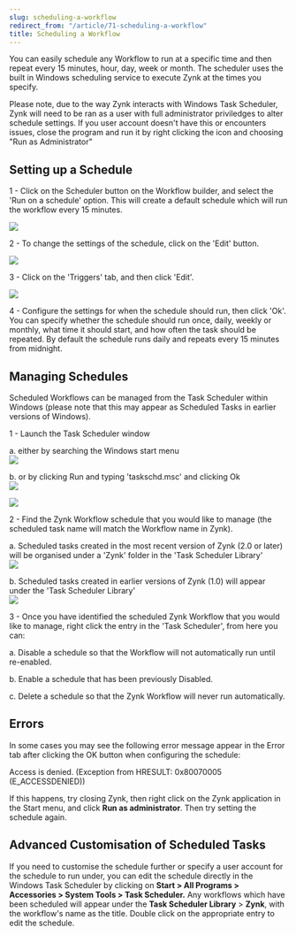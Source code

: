```yaml
---
slug: scheduling-a-workflow
redirect_from: "/article/71-scheduling-a-workflow"
title: Scheduling a Workflow
---
```

You can easily schedule any Workflow to run at a specific time and then repeat every 15 minutes, hour, day, week or month. The scheduler uses the built in Windows scheduling service to execute Zynk at the times you specify. 

Please note, due to the way Zynk interacts with Windows Task Scheduler, Zynk will need to be ran as a user with full administrator priviledges to alter schedule settings. If you user account doesn't have this or encounters issues, close the program and run it by right clicking the icon and choosing "Run as Administrator"

## Setting up a Schedule
1 - Click on the Scheduler button on the Workflow builder, and select the 'Run on a schedule' option. This will create a default schedule which will run the workflow every 15 minutes.

[![](https://s3.amazonaws.com/helpscout.net/docs/assets/565effd4c697915b26a5c620/images/56b09937c6979143615648c5/file-rFicZN74r1.png)](https://s3.amazonaws.com/helpscout.net/docs/assets/565effd4c697915b26a5c620/images/56b09937c6979143615648c5/file-rFicZN74r1.png)

2 - To change the settings of the schedule, click on the 'Edit' button.

[![](https://s3.amazonaws.com/helpscout.net/docs/assets/565effd4c697915b26a5c620/images/56b09941c6979143615648c7/file-jgQtCp8Eap.png)](https://s3.amazonaws.com/helpscout.net/docs/assets/565effd4c697915b26a5c620/images/56b09941c6979143615648c7/file-jgQtCp8Eap.png)

3 - Click on the 'Triggers' tab, and then click 'Edit'.

[![](https://s3.amazonaws.com/helpscout.net/docs/assets/565effd4c697915b26a5c620/images/56b09958c6979143615648c8/file-RMUZD5hd0C.png)](https://s3.amazonaws.com/helpscout.net/docs/assets/565effd4c697915b26a5c620/images/56b09958c6979143615648c8/file-RMUZD5hd0C.png)

4 - Configure the settings for when the schedule should run, then click 'Ok'. You can specify whether the schedule should run once, daily, weekly or monthly, what time it should start, and how often the task should be repeated. By default the schedule runs daily and repeats every 15 minutes from midnight.

## Managing Schedules
Scheduled Workflows can be managed from the Task Scheduler within Windows (please note that this may appear as Scheduled Tasks in earlier versions of Windows).

1 - Launch the Task Scheduler window

a. either by searching the Windows start menu   
[![](https://s3.amazonaws.com/helpscout.net/docs/assets/565effd4c697915b26a5c620/images/57c56976c6979156e4f1f452/file-Q0TepJYsUF.png)](https://s3.amazonaws.com/helpscout.net/docs/assets/565effd4c697915b26a5c620/images/57c56976c6979156e4f1f452/file-Q0TepJYsUF.png)

b. or by clicking Run and typing 'taskschd.msc' and clicking Ok   
[![](https://s3.amazonaws.com/helpscout.net/docs/assets/565effd4c697915b26a5c620/images/57c56a40c6979156e4f1f458/file-y50VFhWSha.png)](https://s3.amazonaws.com/helpscout.net/docs/assets/565effd4c697915b26a5c620/images/57c56a40c6979156e4f1f458/file-y50VFhWSha.png)

[![](https://s3.amazonaws.com/helpscout.net/docs/assets/565effd4c697915b26a5c620/images/57c56aeec6979156e4f1f45a/file-aiF2Kjw1NA.png)](https://s3.amazonaws.com/helpscout.net/docs/assets/565effd4c697915b26a5c620/images/57c56aeec6979156e4f1f45a/file-aiF2Kjw1NA.png)

2 - Find the Zynk Workflow schedule that you would like to manage (the scheduled task name will match the Workflow name in Zynk).

a. Scheduled tasks created in the most recent version of Zynk (2.0 or later) will be organised under a 'Zynk' folder in the 'Task Scheduler Library'   
[![](https://s3.amazonaws.com/helpscout.net/docs/assets/565effd4c697915b26a5c620/images/57c56c46c6979156e4f1f46b/file-gxj0WyWNi8.png)](https://s3.amazonaws.com/helpscout.net/docs/assets/565effd4c697915b26a5c620/images/57c56c46c6979156e4f1f46b/file-gxj0WyWNi8.png)

b. Scheduled tasks created in earlier versions of Zynk (1.0) will appear under the 'Task Scheduler Library'   
[![](https://s3.amazonaws.com/helpscout.net/docs/assets/565effd4c697915b26a5c620/images/57c571b9c6979156e4f1f488/file-W1MXuE5Ccb.png)](https://s3.amazonaws.com/helpscout.net/docs/assets/565effd4c697915b26a5c620/images/57c571b9c6979156e4f1f488/file-W1MXuE5Ccb.png)

3 - Once you have identified the scheduled Zynk Workflow that you would like to manage, right click the entry in the 'Task Scheduler', from here you can:

a. Disable a schedule so that the Workflow will not automatically run until re-enabled.

b. Enable a schedule that has been previously Disabled.

c. Delete a schedule so that the Zynk Workflow will never run automatically.

## Errors
In some cases you may see the following error message appear in the Error tab after clicking the OK button when configuring the schedule:

Access is denied. (Exception from HRESULT: 0x80070005 (E\_ACCESSDENIED))

If this happens, try closing Zynk, then right click on the Zynk application in the Start menu, and click **Run as administrator**. Then try setting the schedule again.

## Advanced Customisation of Scheduled Tasks
If you need to customise the schedule further or specify a user account for the schedule to run under, you can edit the schedule directly in the Windows Task Scheduler by clicking on **Start > All Programs > Accessories > System Tools > Task Scheduler.** Any workflows which have been scheduled will appear under the **Task Scheduler Library** > **Zynk**, with the workflow's name as the title. Double click on the appropriate entry to edit the schedule.
